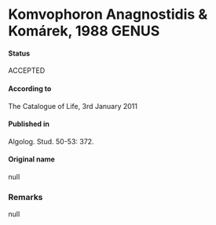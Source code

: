Komvophoron Anagnostidis & Komárek, 1988 GENUS
=======

#### Status
ACCEPTED

#### According to
The Catalogue of Life, 3rd January 2011

#### Published in
Algolog. Stud. 50-53: 372.

#### Original name
null

### Remarks
null